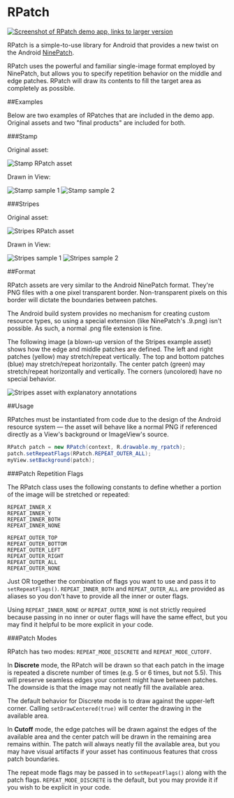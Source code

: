 RPatch
======

[![Screenshot of RPatch demo app, links to larger version](http://i.imgur.com/lBZvX8j.png)](http://i.imgur.com/szkFldu.png)

RPatch is a simple-to-use library for Android that provides a new twist on the Android [NinePatch](http://developer.android.com/reference/android/graphics/NinePatch.html).

RPatch uses the powerful and familiar single-image format employed by NinePatch, but allows you to specify repetition behavior on the middle and edge patches. RPatch will draw its contents to fill the target area as completely as possible.

##Examples

Below are two examples of RPatches that are included in the demo app. Original assets and two "final products" are included for both.

###Stamp

Original asset:

![Stamp RPatch asset](http://i.imgur.com/gQHgXK3.png)

Drawn in View:

![Stamp sample 1](http://i.imgur.com/mgoy6tG.png)
![Stamp sample 2](http://i.imgur.com/UBCzdaQ.png)

###Stripes

Original asset:

![Stripes RPatch asset](http://i.imgur.com/Q9GHhSx.png)

Drawn in View:

![Stripes sample 1](http://i.imgur.com/qOVIoKR.png)
![Stripes sample 2](http://i.imgur.com/R98a0uO.png)

##Format

RPatch assets are very similar to the Android NinePatch format. They're PNG files with a one pixel transparent border. Non-transparent pixels on this border will dictate the boundaries between patches.

The Android build system provides no mechanism for creating custom resource types, so using a special extension (like NinePatch's .9.png) isn't possible. As such, a normal .png file extension is fine.

The following image (a blown-up version of the Stripes example asset) shows how the edge and middle patches are defined. The left and right patches (yellow) may stretch/repeat vertically. The top and bottom patches (blue) may stretch/repeat horizontally. The center patch (green) may stretch/repeat horizontally and vertically. The corners (uncolored) have no special behavior.

![Stripes asset with explanatory annotations](http://i.imgur.com/lW5c1fB.png)

##Usage

RPatches must be instantiated from code due to the design of the Android resource system — the asset will behave like a normal PNG if referenced directly as a View's background or ImageView's source.

```java
RPatch patch = new RPatch(context, R.drawable.my_rpatch);
patch.setRepeatFlags(RPatch.REPEAT_OUTER_ALL);
myView.setBackground(patch);
```

###Patch Repetition Flags

The RPatch class uses the following constants to define whether a portion of the image will be stretched or repeated:

```
REPEAT_INNER_X
REPEAT_INNER_Y
REPEAT_INNER_BOTH
REPEAT_INNER_NONE

REPEAT_OUTER_TOP
REPEAT_OUTER_BOTTOM
REPEAT_OUTER_LEFT
REPEAT_OUTER_RIGHT
REPEAT_OUTER_ALL
REPEAT_OUTER_NONE
```

Just OR together the combination of flags you want to use and pass it to `setRepeatFlags()`. `REPEAT_INNER_BOTH` and `REPEAT_OUTER_ALL` are provided as aliases so you don't have to provide all the inner or outer flags.

Using `REPEAT_INNER_NONE` or `REPEAT_OUTER_NONE` is not strictly required because passing in no inner or outer flags will have the same effect, but you may find it helpful to be more explicit in your code.

###Patch Modes

RPatch has two modes: `REPEAT_MODE_DISCRETE` and `REPEAT_MODE_CUTOFF`.

In **Discrete** mode, the RPatch will be drawn so that each patch in the image is repeated a discrete number of times (e.g. 5 or 6 times, but not 5.5). This will preserve seamless edges your content might have between patches. The downside is that the image may not neatly fill the available area.

The default behavior for Discrete mode is to draw against the upper-left corner. Calling `setDrawCentered(true)` will center the drawing in the available area.

In **Cutoff** mode, the edge patches will be drawn against the edges of the available area and the center patch will be drawn in the remaining area remains within. The patch will always neatly fill the available area, but you may have visual artifacts if your asset has continuous features that cross patch boundaries.

The repeat mode flags may be passed in to `setRepeatFlags()` along with the patch flags. `REPEAT_MODE_DISCRETE` is the default, but you may provide it if you wish to be explicit in your code. 